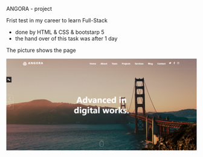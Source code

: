 ANGORA - project

Frist test in my career to learn Full-Stack

* done by HTML & CSS & bootstarp 5
* the hand over of this task was after 1 day

The picture shows the page

![This is an image](img/Capture.PNG)
